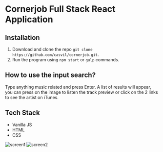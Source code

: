 # Cornerjob Full Stack React Application

## Installation
1. Download and clone the repo `git clone https://github.com/casvil/cornerjob.git`.
2. Run the program using `npm start` or `gulp` commands.

## How to use the input search?
Type anything music related and press Enter.
A list of results will appear, you can press on the image to listen the track preview or click on the 2 links to see the artist on iTunes.

## Tech Stack
- Vanilla JS
- HTML
- CSS


![screen1](https://user-images.githubusercontent.com/1532640/28425569-f80780d6-6d70-11e7-9c4c-420762dc61e2.png)
![screen2](https://user-images.githubusercontent.com/1532640/28425570-f812fa92-6d70-11e7-8e49-f143649f2b1f.png)
